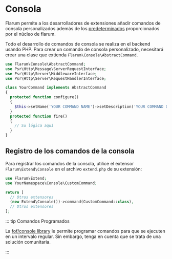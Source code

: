 # Consola

Flarum permite a los desarrolladores de extensiones añadir comandos de consola personalizados además de los [predeterminados](../console.md) proporcionados por el núcleo de flarum.

Todo el desarrollo de comandos de consola se realiza en el backend usando PHP. Para crear un comando de consola personalizado, necesitará crear una clase que extienda `Flarum\Console\AbstractCommand`.

```php
use Flarum\Console\AbstractCommand;
use Psr\Http\Message\ServerRequestInterface;
use Psr\Http\Server\MiddlewareInterface;
use Psr\Http\Server\RequestHandlerInterface;

class YourCommand implements AbstractCommand
{
  protected function configure()
  {
    $this->setName('YOUR COMMAND NAME')->setDescription('YOUR COMMAND DESCRIPTION');
  }
  protected function fire()
  {
    // Su lógica aquí
  }
}
```

## Registro de los comandos de la consola

Para registrar los comandos de la consola, utilice el extensor `Flarum\Extend\Console` en el archivo `extend.php` de su extensión:

```php
use Flarum\Extend;
use YourNamespace\Console\CustomCommand;

return [
  // Otros extensores
  (new Extend\Console())->command(CustomCommand::class),
  // Otros extensores
];
```

::: tip Comandos Programados

La [fof/console library](https://github.com/FriendsOfFlarum/console) le permite programar comandos para que se ejecuten en un intervalo regular. Sin embargo, tenga en cuenta que se trata de una solución comunitaria.

:::
